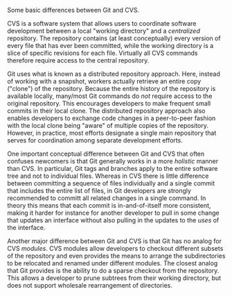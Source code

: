 Some basic differences between Git and CVS.

CVS is a software system that allows users to coordinate software development between a local "working directory" and a *centralized* repository.    The repository contains (at least conceptually) every version of every file that has ever been committed, while the working directory is a slice of specific revisions for each file.   Virtually all CVS commands therefore require access to the central repository.

Git uses what is known as a distributed repository approach.   Here, instead of working with a snapshot, workers actually retrieve an entire copy ("clone") of the repository.    Because the entire history of the repository is available locally, many/most Git commands do *not* require access to the original repository.   This encourages developers to make frequent small commits in their local clone.     The distributed repository approach also enables developers to exchange code changes in a peer-to-peer fashion with the local clone being "aware" of multiple copies of the repository.   However, in practice, most efforts designate a single main repository that serves for coordination among separate development efforts.

One important conceptual difference between Git and CVS that often confuses newcomers is that Git generally works in a more *holistic* manner than CVS.  In particular, Git tags and branches apply to the entire software tree and not to individual files.    Whereas in CVS there is little difference between committing a sequence of files individually and a single commit that includes the entire list of files, in Git developers are strongly recommended to committ all related changes in a single command.    In theory this means that each commit is in-and-of-itself more consistent, making it harder for instance for another developer to pull in some change that updates an interface without also pulling in the updates to the *uses* of the interface.

Another major difference between Git and CVS is that Git has no analog for CVS *modules*.   CVS modules allow developers to checkout different subsets of the repository and even provides the means to arrange the subdirectories to be relocated and renamed under different modules.  The closest analog that Git provides is the ability to do a sparse checkout from the repository.   This allows a developer to prune subtrees from their working directory, but does not support wholesale rearrangement of directories.
